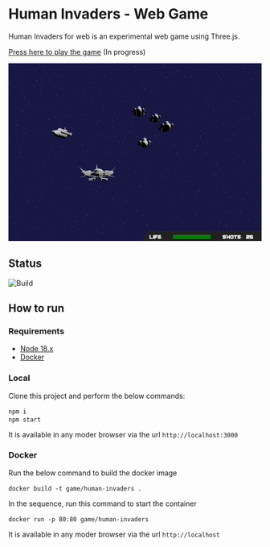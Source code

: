# Human Invaders - Web Game

Human Invaders for web is an experimental web game using Three.js.

[Press here to play the game](https://happy-rock-0df002703.4.azurestaticapps.net) (In progress)

![Game demonstration](/images/game_first_scene.gif)

## Status
![Build](https://github.com/Murillo/Human-Invaders-Web-Game/actions/workflows/build.yml/badge.svg)

## How to run
### Requirements
* [Node 18.x](https://nodejs.org/en/download)
* [Docker](https://www.docker.com/products/docker-desktop/)

### Local
Clone this project and perform the below commands:
```
npm i
npm start
```
It is available in any moder browser via the url `http://localhost:3000`

### Docker
Run the below command to build the docker image
```
docker build -t game/human-invaders .
```

In the sequence, run this command to start the container
```
docker run -p 80:80 game/human-invaders
```

It is available in any moder browser via the url `http://localhost`